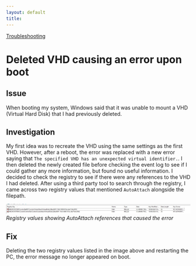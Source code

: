 ```yaml
---
layout: default  
title:  
---
```

[Troubleshooting](../../../index.md)

# Deleted VHD causing an error upon boot

## Issue
When booting my system, Windows said that it was unable to mount a VHD (Virtual Hard Disk) that I had previously deleted.

## Investigation
My first idea was to recreate the VHD using the same settings as the first VHD. However, after a reboot, the error was replaced with a new error saying that `The specified VHD has an unexpected virtual identifier.`. I then deleted the newly created file before checking the event log to see if I could gather any more information, but found no useful information. I decided to check the registry to see if there were any references to the VHD I had deleted. After using a third party tool to search through the registry, I came across two registry values that mentioned `AutoAttach` alongside the filepath.

![Registry values showing AutoAttach References](../../images/2024/September//VHDRegistryValues.jpg)
*Registry values showing AutoAttach references that caused the error*

## Fix
Deleting the two registry values listed in the image above and restarting the PC, the error message no longer appeared on boot.